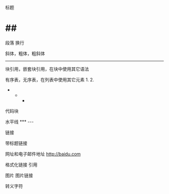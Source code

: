 标题
# ## ###
段落
换行

斜体，粗体，粗斜体

* ** ***

块引用，嵌套块引用，在块中使用其它语法

有序表，无序表，在列表中使用其它元素
1.
2.

* + - 


代码块` `

水平线 *** ---

链接[]()

带标题链接[]( "")

网址和电子邮件地址 <http://baidu.com>

格式化链接 引用

图片![]()
图片链接[![]()]()

转义字符